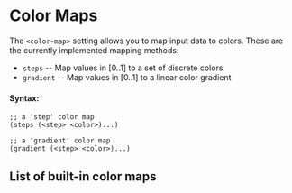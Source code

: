 Color Maps
==========

The `<color-map>` setting allows you to map input data to colors. These are the
currently implemented mapping methods:

  - `steps` -- Map values in [0..1] to a set of discrete colors
  - `gradient` -- Map values in [0..1] to a linear color gradient

#### Syntax:

    ;; a 'step' color map
    (steps (<step> <color>)...)

    ;; a 'gradient' color map
    (gradient (<step> <color>)...)


List of built-in color maps
---------------------------

